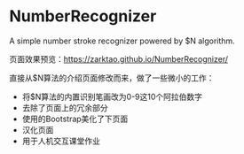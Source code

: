 # NumberRecognizer
A simple number stroke recognizer powered by $N algorithm.

页面效果预览：https://zarktao.github.io/NumberRecognizer/

直接从$N算法的介绍页面修改而来，做了一些微小的工作：
* 将$N算法的内置识别笔画改为0-9这10个阿拉伯数字
* 去除了页面上的冗余部分
* 使用的Bootstrap美化了下页面
* 汉化页面
* 用于人机交互课堂作业
